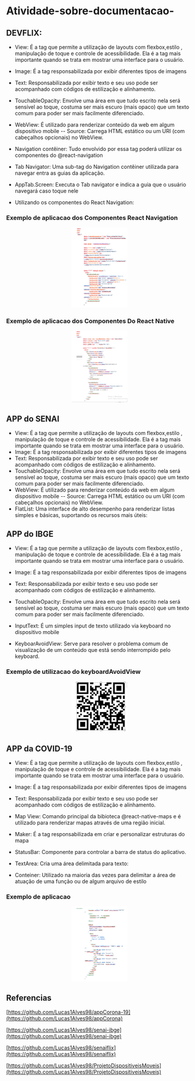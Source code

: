 # Atividade-sobre-documentacao-



## DEVFLIX:

- View: É a tag que permite a utilização de layouts com flexbox,estilo , manipulação de toque e controle de acessibilidade. Ela é a tag mais importante quando se trata em mostrar uma interface para o usuário.
- Image: É a tag responsabilizada por exibir diferentes tipos de imagens
- Text: Responsabilizada por exibir texto e seu uso pode ser acompanhado com códigos de estilização e alinhamento.
- TouchableOpacity: Envolve uma área em que tudo escrito nela será sensível ao toque, costuma ser mais escuro (mais opaco) que um texto comum para poder ser mais facilmente diferenciado.
-	WebView: É utilizado para renderizar conteúdo da web em algum dispositivo mobile 
--	    Source: Carrega HTML estático ou um URI (com cabeçalhos opcionais) no WebView.

- Navigation contêiner: Tudo envolvido por essa tag poderá utilizar os componentes do @react-navigation
- Tab Navigator: Uma sub-tag do Navigation contêiner utilizada para navegar entra as guias da aplicação.
- AppTab.Screen: Executa o Tab navigator e indica a guia que o usuário navegará caso toque nele
- Utilizando os componentes do React Navigation:

### Exemplo de aplicacao dos Componentes React Navigation

<p align="center">
   <img src="./.github/Captura 2.PNG" width="150"/>
</p>

### Exemplo de aplicacao dos Componentes Do React Native

<p align="center">
   <img src="./.github/Captura 3.PNG" width="150"/>
</p>

## APP do SENAI


- View: É a tag que permite a utilização de layouts com flexbox,estilo , manipulação de toque e controle de acessibilidade. Ela é a tag mais importante quando se trata em mostrar uma interface para o usuário.
- Image: É a tag responsabilizada por exibir diferentes tipos de imagens
- Text: Responsabilizada por exibir texto e seu uso pode ser acompanhado com códigos de estilização e alinhamento.
- TouchableOpacity: Envolve uma área em que tudo escrito nela será sensível ao toque, costuma ser mais escuro (mais opaco) que um texto comum para poder ser mais facilmente diferenciado.
- WebView: É utilizado para renderizar conteúdo da web em algum dispositivo mobile 
--  Source: Carrega HTML estático ou um URI (com cabeçalhos opcionais) no WebView.
- FlatList: Uma interface de alto desempenho para renderizar listas simples e básicas, suportando os recursos mais úteis:



## APP do IBGE
- View: É a tag que permite a utilização de layouts com flexbox,estilo , manipulação de toque e controle de acessibilidade. Ela é a tag mais importante quando se trata em mostrar uma interface para o usuário.
- Image: É a tag responsabilizada por exibir diferentes tipos de imagens
- Text: Responsabilizada por exibir texto e seu uso pode ser acompanhado com códigos de estilização e alinhamento.
- TouchableOpacity: Envolve uma área em que tudo escrito nela será sensível ao toque, costuma ser mais escuro (mais opaco) que um texto comum para poder ser mais facilmente diferenciado.

- InputText: É um simples input de texto utilizado via keyboard no dispositivo mobile
- KeyboarAvoidView: Serve para resolver o problema comum de visualização de um conteúdo que está sendo interrompido pelo keyboard. 

### Exemplo de utilizacao do keyboardAvoidView 
<p align="center">
   <img src="./.github/Qr code.PNG" width="150"/>
</p>

## APP da COVID-19
- View: É a tag que permite a utilização de layouts com flexbox,estilo , manipulação de toque e controle de acessibilidade. Ela é a tag mais importante quando se trata em mostrar uma interface para o usuário.
- Image: É a tag responsabilizada por exibir diferentes tipos de imagens
- Text: Responsabilizada por exibir texto e seu uso pode ser acompanhado com códigos de estilização e alinhamento.

- Map View: Comando principal da bibioteca @react-native-maps e é utilizado para renderizar mapas através de uma região inicial.
- Maker: É a tag responsabilizada em criar e personalizar estruturas do mapa
- StatusBar: Componente para controlar a barra de status do aplicativo.
- TextArea: Cria uma área delimitada para texto:
- Conteiner: Utilizado na maioria das vezes para delimitar a área de atuação de uma função ou de algum arquivo de estilo

### Exemplo de aplicacao 
<p align="center">
   <img src="./.github/Captura 1.PNG" width="150"/>
</p>



## Referencias

[https://github.com/Lucas1Alves98/appCorona-19](https://github.com/Lucas1Alves98/appCorona)

[https://github.com/Lucas1Alves98/senai-ibge](https://github.com/Lucas1Alves98/senai-ibge)

[https://github.com/Lucas1Alves98/senaiflix](https://github.com/Lucas1Alves98/senaiflix)

[https://github.com/Lucas1Alves98/ProjetoDispositiveisMoveis](https://github.com/Lucas1Alves98/ProjetoDispositiveisMoveis)

